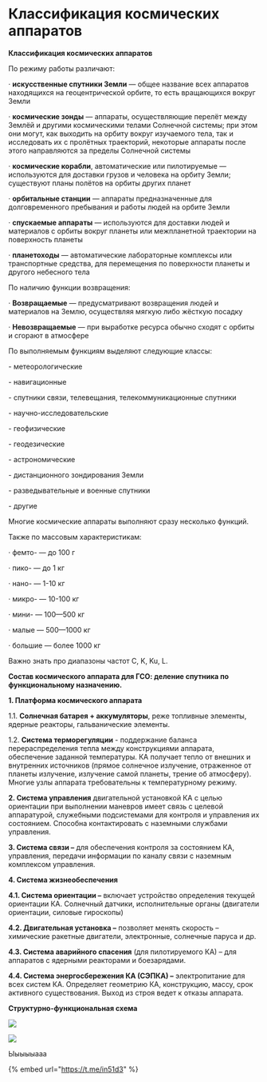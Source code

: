 # Классификация космических аппаратов

**Классификация космических аппаратов**

По режиму работы различают:

·       **искусственные спутники Земли** — общее название всех аппаратов находящихся на геоцентрической орбите, то есть вращающихся вокруг Земли

·       **космические зонды** — аппараты, осуществляющие перелёт между Землёй и другими космическими телами Солнечной системы; при этом они могут, как выходить на орбиту вокруг изучаемого тела, так и исследовать их с пролётных траекторий, некоторые аппараты после этого направляются за пределы Солнечной системы

·       **космические корабли**, автоматические или пилотируемые — используются для доставки грузов и человека на орбиту Земли; существуют планы полётов на орбиты других планет

·       **орбитальные станции** — аппараты предназначенные для долговременного пребывания и работы людей на орбите Земли

·       **спускаемые аппараты** — используются для доставки людей и материалов с орбиты вокруг планеты или межпланетной траектории на поверхность планеты

·       **планетоходы** — автоматические лабораторные комплексы или транспортные средства, для перемещения по поверхности планеты и другого небесного тела

По наличию функции возвращения:

·       **Возвращаемые** — предусматривают возвращения людей и материалов на Землю, осуществляя мягкую либо жёсткую посадку

·       **Невозвращаемые** — при выработке ресурса обычно сходят с орбиты и сгорают в атмосфере

По выполняемым функциям выделяют следующие классы:

\-        метеорологические

\-        навигационные

\-        спутники связи, телевещания, телекоммуникационные спутники

\-        научно-исследовательские

\-        геофизические

\-        геодезические

\-        астрономические

\-        дистанционного зондирования Земли

\-        разведывательные и военные спутники

\-        другие

Многие космические аппараты выполняют сразу несколько функций.

Также по массовым характеристикам:

·       фемто- — до 100 г

·       пико- — до 1 кг

·       нано- — 1-10 кг

·       микро- — 10-100 кг

·       мини- — 100—500 кг

·       малые — 500—1000 кг

·       большие — более 1000 кг

Важно знать про диапазоны частот C, K, Ku, L.

**Состав космического аппарата для ГСО: деление спутника по функциональному назначению.**

**1.      Платформа космического аппарата**

1.1. **Солнечная батарея + аккумуляторы**, реже топливные элементы, ядерные реакторы, гальванические элементы.

1.2. **Система терморегуляции** - поддержание баланса перераспределения тепла между конструкциями аппарата, обеспечение заданной температуры. КА получает тепло от внешних и внутренних источников (прямое солнечное излучение, отраженное от планеты излучение, излучение самой планеты, трение об атмосферу). Многие узлы аппарата требовательны к температурному режиму.

**2.      Система управления** двигательной установкой КА с целью ориентации при выполнении маневров имеет связь с целевой аппаратурой, служебными подсистемами для контроля и управления их состоянием. Способна контактировать с наземными службами управления.

**3.      Система связи –** для обеспечения контроля за состоянием КА, управления, передачи информации по каналу связи с наземным комплексом управления.

**4.      Система жизнеобеспечения**

**4.1. Система ориентации –** включает устройство определения текущей ориентации КА. Солнечный датчики, исполнительные органы (двигатели ориентации, силовые гироскопы)

**4.2. Двигательная установка –** позволяет менять скорость – химические ракетные двигатели, электронные, солнечные паруса и др.

**4.3. Система аварийного спасения** (для пилотируемого КА) – для аппаратов с ядерными реакторами и боезарядами.

**4.4. Система энергосбережения КА (СЭПКА) –** электропитание для всех систем КА. Определяет геометрию КА, конструкцию, массу, срок активного существования. Выход из строя ведет к отказы аппарата.

**Структурно-функциональная схема**

![](https://telegra.ph/file/1cde53b59bde120523ffa.png)

![](https://telegra.ph/file/846462e8373ebaac75546.png)

Ыыыыыааа

{% embed url="https://t.me/in51d3" %}

